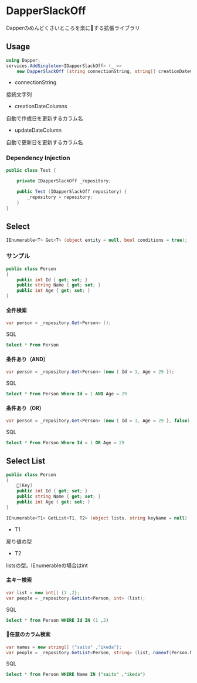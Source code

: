 # DapperSlackOff
Dapperのめんどくさいところを楽にする拡張ライブラリ

## Usage
```c#
using Dapper;
services.AddSingleton<IDapperSlackOff> (_ =>
    new DapperSlackOff (string connectionString, string[] creationDateColumns, string[] updateDateColumn));
```
- connectionString

接続文字列

- creationDateColumns

自動で作成日を更新するカラム名

- updateDateColumn

自動で更新日を更新するカラム名

### Dependency Injection 

```c#
public class Test {
        
    private IDapperSlackOff _repository;

    public Test (IDapperSlackOff repository) {
        _repository = repository;
    }
}
```

## Select

```c#
IEnumerable<T> Get<T> (object entity = null, bool conditions = true);
```
### サンプル

```c#
public class Person
{
    public int Id { get; set; }
    public string Name { get; set; }
    public int Age { get; set; }
}
```
#### 全件検索
```c#
var person = _repository.Get<Person> ();
```
SQL
```sql
Select * From Person
```
#### 条件あり（AND）
```c#
var person = _repository.Get<Person> (new { Id = 1, Age = 29 });
```
SQL
```sql
Select * From Person Where Id = 1 AND Age = 29
```

#### 条件あり（OR）
```c#
var person = _repository.Get<Person> (new { Id = 1, Age = 29 }, false);
```
SQL
```sql
Select * From Person Where Id = 1 OR Age = 29
```

## Select List
```c#
public class Person
{
    [Key]
    public int Id { get; set; }
    public string Name { get; set; }
    public int Age { get; set; }
}
```
```c#
IEnumerable<T1> GetList<T1, T2> (object lists, string keyName = null)
```
- T1

戻り値の型

- T2

listsの型。IEnumerable<int>の場合はint

#### 主キー検索
```c#
var list = new int[] {1 ,2};
var people = _repository.GetList<Person, int> (list);
```
SQL
```sql
Select * from Person WHERE Id IN (1 ,2)
```

#### 任意のカラム検索
```c#
var names = new string[] {"saito" ,"ikeda"};
var people = _repository.GetList<Person, string> (list, nameof(Person.Name));
```
SQL
```sql
Select * from Person WHERE Name IN ("saito" ,"ikeda")
```
